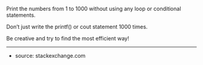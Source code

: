 <div class="md"><p>Print the numbers from 1 to 1000 without using any loop or conditional statements. </p>
<p>Don’t just write the printf() or cout statement 1000 times.</p>
<p>Be creative and try to find the most efficient way!</p>
<hr/>
<ul>
<li>source: stackexchange.com</li>
</ul>
</div>

